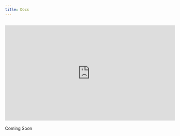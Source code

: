 ```yaml
---
title: Docs
---
```


## <iframe width="560" height="315" src="https://www.youtube.com/embed/CYFBEMBKSe0?si=tNzub0kyRjFlLFnW" title="YouTube video player" frameborder="0" allow="accelerometer; autoplay; clipboard-write; encrypted-media; gyroscope; picture-in-picture; web-share" allowfullscreen></iframe>

Coming Soon
